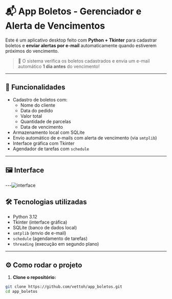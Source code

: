 # 📬 App Boletos - Gerenciador e Alerta de Vencimentos

Este é um aplicativo desktop feito com **Python + Tkinter** para cadastrar boletos e **enviar alertas por e-mail** automaticamente quando estiverem próximos do vencimento.

> 🔔 O sistema verifica os boletos cadastrados e envia um e-mail automático **1 dia antes** do vencimento!

---

## 🚀 Funcionalidades

- Cadastro de boletos com:
  - Nome do cliente
  - Data do pedido
  - Valor total
  - Quantidade de parcelas
  - Data de vencimento
- Armazenamento local com SQLite
- Envio automático de e-mails com alerta de vencimento (via `smtplib`)
- Interface gráfica com Tkinter
- Agendador de tarefas com `schedule`

---

## 🖼️ Interface



---![interface](https://github.com/user-attachments/assets/b00d9e99-aad4-4ce6-8434-87cd6f0ef01c)


## 🛠️ Tecnologias utilizadas

- Python 3.12
- Tkinter (interface gráfica)
- SQLite (banco de dados local)
- `smtplib` (envio de e-mail)
- `schedule` (agendamento de tarefas)
- `threading` (execução em segundo plano)

---

## ⚙️ Como rodar o projeto

1. **Clone o repositório:**
```bash
git clone https://github.com/vettoh/app_boletos.git
cd app_boletos
